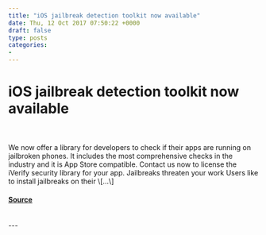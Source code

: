 ```yaml
---
title: "iOS jailbreak detection toolkit now available"
date: Thu, 12 Oct 2017 07:50:22 +0000
draft: false
type: posts
categories: 
- 
---
```

# iOS jailbreak detection toolkit now available

<br/>

<br/>
We now offer a library for developers to check if their apps are running on jailbroken phones. It includes the most comprehensive checks in the industry and it is App Store compatible. Contact us now to license the iVerify security library for your app. Jailbreaks threaten your work Users like to install jailbreaks on their \[…\]

#### [Source](https://blog.trailofbits.com/2017/10/12/ios-jailbreak-detection-toolkit-now-available/)

<br/>
---
